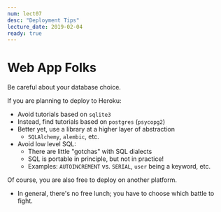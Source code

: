 ```yaml
---
num: lect07
desc: "Deployment Tips"
lecture_date: 2019-02-04
ready: true
---
```


# Web App Folks

Be careful about your database choice.

If you are planning to deploy to Heroku:

* Avoid tutorials based on `sqlite3`
* Instead, find tutorials based on `postgres` (`psycopg2`)
* Better yet, use a library at a higher layer of abstraction
   * `SQLAlchemy`, `alembic`, etc.
* Avoid low level SQL:
   * There are little "gotchas" with SQL dialects
   * SQL is portable in principle, but not in practice!
   * Examples: `AUTOINCREMENT` vs. `SERIAL`, `user` being a keyword, etc. 
   
Of course, you are also free to deploy on another platform.  
* In general, there's no free lunch; you have to choose which battle to fight.

